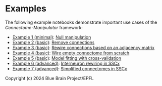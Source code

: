# Examples

The following example notebooks demonstrate important use cases of the _Connectome-Manipulator_ framework:

- <u>Example 1 (minimal)</u>: [Null manipulation](./null_manipulation/NullManipulationExample.ipynb)
- <u>Example 2 (basic)</u>: [Remove connections](./remove_connections/)
- <u>Example 3 (basic)</u>: [Rewire connections based on an adjacency matrix](./rewire_adjacency/RewireAdjacencyExample.ipynb)
- <u>Example 4 (basic)</u>: [Wire empty connectome from scratch](./wire_connectome/WireConnectomeExample.ipynb)
- <u>Example 5 (basic)</u>: [Model fitting with cross-validation](./model_fitting_with_CV/ModelFittingWithCVExample.ipynb)
- <u>Example 6 (advanced)</u>: [Interneuron rewiring in SSCx](https://github.com/BlueBrain/sscx-connectome-manipulations)
- <u>Example 7 (advanced)</u>: [Simplified connectomes in SSCx](https://github.com/BlueBrain/sscx-connectome-manipulations)

Copyright (c) 2024 Blue Brain Project/EPFL
